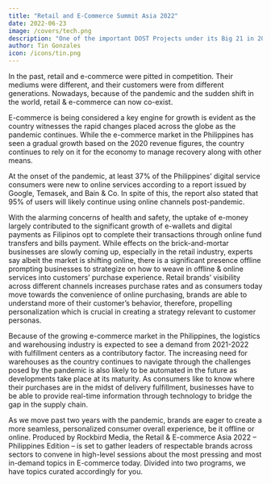 ```yaml
---
title: "Retail and E-Commerce Summit Asia 2022"
date: 2022-06-23
image: /covers/tech.png
description: "One of the important DOST Projects under its Big 21 in 2021 is the establishment of the Simulation Packaging Testing Laboratory (SPTL) and Green Packaging Laboratory (GPL)"
author: Tin Gonzales
icon: /icons/tin.png
---
```



In the past, retail and e-commerce were pitted in competition. Their mediums were different, and their customers were from different generations. Nowadays, because of the pandemic and the sudden shift in the world, retail & e-commerce can now co-exist.

E-commerce is being considered a key engine for growth is evident as the country witnesses the rapid changes placed across the globe as the pandemic continues. While the e-commerce market in the Philippines has seen a gradual growth based on the 2020 revenue figures, the country continues to rely on it for the economy to manage recovery along with other means. 

At the onset of the pandemic, at least 37% of the Philippines’ digital service consumers were new to online services according to a report issued by Google, Temasek, and Bain & Co. In spite of this, the report also stated that 95% of users will likely continue using online channels post-pandemic.

With the alarming concerns of health and safety, the uptake of e-money largely contributed to the significant growth of e-wallets and digital payments as Filipinos opt to complete their transactions through online fund transfers and bills payment. While effects on the brick-and-mortar businesses are slowly coming up, especially in the retail industry, experts say albeit the market is shifting online, there is a significant presence offline prompting businesses to strategize on how to weave in offline & online services into customers’ purchase experience. Retail brands’ visibility across different channels increases purchase rates and as consumers today move towards the convenience of online purchasing, brands are able to understand more of their customer’s behavior, therefore, propelling personalization which is crucial in creating a strategy relevant to customer personas. 

Because of the growing e-commerce market in the Philippines, the logistics and warehousing industry is expected to see a demand from 2021-2022 with fulfillment centers as a contributory factor. The increasing need for warehouses as the country continues to navigate through the challenges posed by the pandemic is also likely to be automated in the future as developments take place at its maturity. As consumers like to know where their purchases are in the midst of delivery fulfillment, businesses have to be able to provide real-time information through technology to bridge the gap in the supply chain.

As we move past two years with the pandemic, brands are eager to create a more seamless, personalized consumer overall experience, be it offline or online. Produced by Rockbird Media, the Retail & E-commerce Asia 2022 – Philippines Edition – is set to gather leaders of respectable brands across sectors to convene in high-level sessions about the most pressing and most in-demand topics in E-commerce today. Divided into two programs, we have topics curated accordingly for you.

<!-- Visit here for ticket details: Rockbird -->

